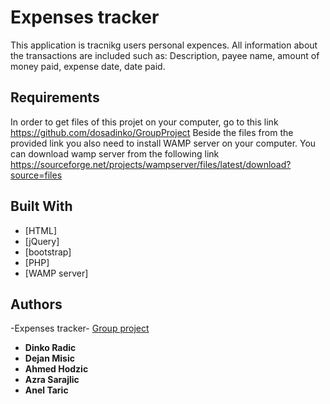 # Expenses tracker 

This application is tracnikg users personal expences. All information about the transactions are 
included such as: Description, payee name, amount of money paid, expense date, date paid.  

## Requirements

In order to get files of this projet on your computer, go to this link https://github.com/dosadinko/GroupProject
Beside the files from the provided link you also need to install WAMP server on your computer. You can download wamp server
from the following link https://sourceforge.net/projects/wampserver/files/latest/download?source=files 


## Built With

* [HTML]
* [jQuery]
* [bootstrap]
* [PHP]
* [WAMP server]


## Authors

  -Expenses tracker- [Group project](https://github.com/dosadinko/GroupProject)

* **Dinko Radic** 
* **Dejan Misic** 
* **Ahmed Hodzic** 
* **Azra Sarajlic** 
* **Anel Taric** 



